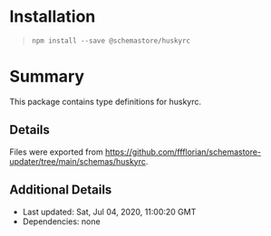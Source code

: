 # Installation
> `npm install --save @schemastore/huskyrc`

# Summary
This package contains type definitions for huskyrc.

## Details
Files were exported from https://github.com/ffflorian/schemastore-updater/tree/main/schemas/huskyrc.

## Additional Details
* Last updated: Sat, Jul 04, 2020, 11:00:20 GMT
* Dependencies: none
